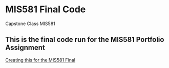 # MIS581 Final Code
Capstone Class MIS581

## This is the final code run for the MIS581 Portfolio Assignment

[Creating this for the MIS581 Final](https://csuglobal.instructure.com/courses/17325/assignments/351198?module_item_id=850636)
